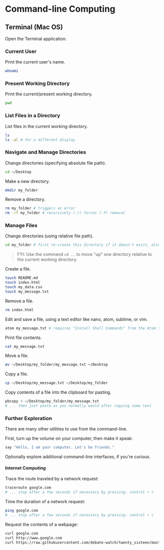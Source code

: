 # Command-line Computing

## Terminal (Mac OS)

Open the Terminal application.

### Current User

Print the current user's name.

```` sh
whoami
````

### Present Working Directory

Print the current/present working directory.

```` sh
pwd
````

### List Files in a Directory

List files in the current working directory.

```` sh
ls
ls -al # for a different display
````

### Navigate and Manage Directories

Change directories (specifying absolute file path).

```` sh
cd ~/Desktop
````

Make a new directory.

```` sh
mkdir my_folder
````

Remove a directory.

```` sh
rm my_folder # triggers an error
rm -rf my_folder # recursively (-r) forces (-f) removal
````

### Manage Files

Change directories (using relative file path).

```` sh
cd my_folder # first re-create this directory if it doesn't exist, else this will trigger an error
````

> FYI: Use the command `cd ..` to move "up" one directory relative to the current working directory.

Create a file.

```` sh
touch README.md
touch index.html
touch my_data.csv
touch my_message.txt
````

Remove a file.

```` sh
rm index.html
````

Edit and save a file, using a text editor like nano, atom, sublime, or vim.

```` sh
atom my_message.txt # requires "Install Shell Commands" from the Atom Settings
````

Print file contents.

```` sh
cat my_message.txt
````

Move a file.

```` sh
mv ~/Desktop/my_folder/my_message.txt ~/Desktop
````

Copy a file.

```` sh
cp ~/Desktop/my_message.txt ~/Desktop/my_folder
````

Copy contents of a file into the clipboard for pasting.

```` sh
pbcopy < ~/Desktop/my_folder/my_message.txt
# ... then just paste as you normally would after copying some text
````

### Further Exploration

There are many other utilities to use from the command-line.

First, turn up the volume on your computer, then make it speak:

```` sh
say "Hello, I am your computer. Let's be friends."
````

Optionally explore additional command-line interfaces, if you're curious.

#### Internet Computing

Trace the route traveled by a network request:

```` sh
traceroute google.com
# ... stop after a few seconds if necessary by pressing: control + c
````

Time the duration of a network request:

```` sh
ping google.com
# ... stop after a few seconds if necessary by pressing: control + c
````

Request the contents of a webpage:

```` sh
curl google.com
curl http://www.google.com
curl https://raw.githubusercontent.com/debate-watch/twenty_sixteen/master/lib/twenty_sixteen/candidates.json
````
